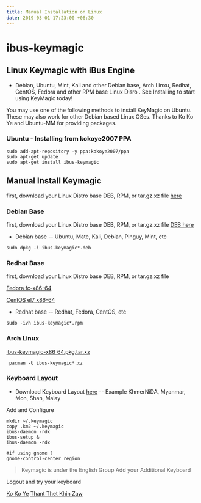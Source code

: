 ```yaml
---
title: Manual Installation on Linux
date: 2019-03-01 17:23:00 +06:30
---
```

# ibus-keymagic 
## Linux Keymagic with iBus Engine 
- Debian, Ubuntu, Mint, Kali and other Debian base, Arch Linxu, Redhat, CentOS, Fedora and other RPM base Linux Disro . See Installing to start using KeyMagic today!

You may use one of the following methods to install KeyMagic on Ubuntu. These may also work for other Debian based Linux OSes. Thanks to Ko Ko Ye and Ubuntu-MM for providing packages.

### Ubuntu - Installing from kokoye2007 PPA
```
sudo add-apt-repository -y ppa:kokoye2007/ppa
sudo apt-get update
sudo apt-get install ibus-keymagic
```
## Manual Install Keymagic 

first, download your Linux Distro base DEB, RPM, or tar.gz.xz file [here](https://sourceforge.net/projects/ubuntumm/files/ibus-keymagic/)

### Debian Base

first, download your Linux Distro base DEB, RPM, or tar.gz.xz file [DEB here](https://sourceforge.net/projects/ubuntumm/files/ibus-keymagic/DEBIAN_Ubuntu_Mint_Pinguy_Kali_Deb/)

- Debian base
 -- Ubuntu, Mate, Kali, Debian, Pinguy, Mint, etc

```
sudo dpkg -i ibus-keymagic*.deb

```


### Redhat Base

first, download your Linux Distro base DEB, RPM, or tar.gz.xz file 

[Fedora fc-x86-64](https://sourceforge.net/projects/ubuntumm/files/ibus-keymagic/Redhat_Fedora_CentOS_RPM/Fedora/)

[CentOS el7 x86-64](https://sourceforge.net/projects/ubuntumm/files/ibus-keymagic/Redhat_Fedora_CentOS_RPM/CentOS/)

- Redhat base
-- Redhat, Fedora, CentOS, etc

```
sudo -ivh ibus-keymagic*.rpm

```

### Arch Linux

[ibus-keymagic-x86_64.pkg.tar.xz](https://sourceforge.net/projects/ubuntumm/files/ibus-keymagic/ARCH_Linux/ibus-keymagic-x86_64.pkg.tar.xz/download)

```
 pacman -U ibus-keymagic*.xz

```

### Keyboard Layout 

- Download Keyboard Layout [here](https://github.com/thantthet/keymagic-keyboards)
-- Example KhmerNiDA, Myanmar, Mon, Shan, Malay 

Add and Configure

```
mkdir ~/.keymagic
copy .km2 ~/.keymagic
ibus-daemon -rdx
ibus-setup &
ibus-daemon -rdx
```

```
#if using gnome ?
gnome-control-center region
```
> Keymagic is under the English Group
> Add your Additional Keyboard

Logout and try your keyboard

[Ko Ko Ye](https://ubuntu-mm.net)
[Thant Thet Khin Zaw](https://keymagic.net)
